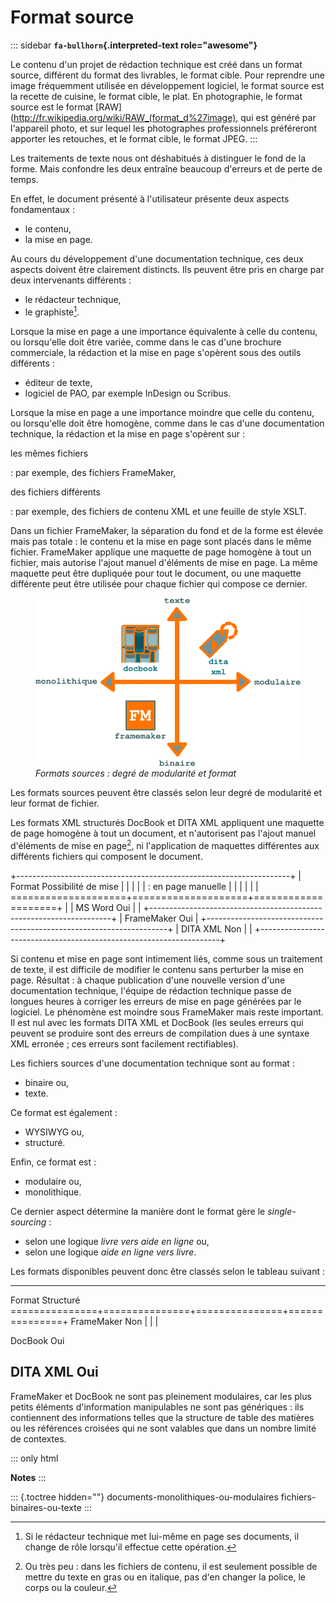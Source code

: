 # Format source

::: sidebar
**`fa-bullhorn`{.interpreted-text role="awesome"}**

Le contenu d\'un projet de rédaction technique est créé dans un format
source, différent du format des livrables, le format cible. Pour
reprendre une image fréquemment utilisée en développement logiciel, le
format source est la recette de cuisine, le format cible, le plat. En
photographie, le format source est le format
\[RAW\](<http://fr.wikipedia.org/wiki/RAW_(format_d%27image)>, qui est
généré par l\'appareil photo, et sur lequel les photographes
professionnels préféreront apporter les retouches, et le format cible,
le format JPEG.
:::

Les traitements de texte nous ont déshabitués à distinguer le fond de la
forme. Mais confondre les deux entraîne beaucoup d\'erreurs et de perte
de temps.

En effet, le document présenté à l\'utilisateur présente deux aspects
fondamentaux :

-   le contenu,
-   la mise en page.

Au cours du développement d\'une documentation technique, ces deux
aspects doivent être clairement distincts. Ils peuvent être pris en
charge par deux intervenants différents :

-   le rédacteur technique,
-   le graphiste[^1].

Lorsque la mise en page a une importance équivalente à celle du contenu,
ou lorsqu\'elle doit être variée, comme dans le cas d\'une brochure
commerciale, la rédaction et la mise en page s\'opèrent sous des outils
différents :

-   éditeur de texte,
-   logiciel de PAO, par exemple InDesign ou Scribus.

Lorsque la mise en page a une importance moindre que celle du contenu,
ou lorsqu\'elle doit être homogène, comme dans le cas d\'une
documentation technique, la rédaction et la mise en page s\'opèrent
sur :

les mêmes fichiers

:   par exemple, des fichiers FrameMaker,

des fichiers différents

:   par exemple, des fichiers de contenu XML et une feuille de style
    XSLT.

Dans un fichier FrameMaker, la séparation du fond et de la forme est
élevée mais pas totale : le contenu et la mise en page sont placés dans
le même fichier. FrameMaker applique une maquette de page homogène à
tout un fichier, mais autorise l\'ajout manuel d\'éléments de mise en
page. La même maquette peut être dupliquée pour tout le document, ou une
maquette différente peut être utilisée pour chaque fichier qui compose
ce dernier.

<figure>
<img src="graphics/modulaire-texte-monolithique-binaire.svg"
alt="graphics/modulaire-texte-monolithique-binaire.svg" />
<figcaption><em>Formats sources : degré de modularité et
format</em></figcaption>
</figure>

Les formats sources peuvent être classés selon leur degré de modularité
et leur format de fichier.

Les formats XML structurés DocBook et DITA XML appliquent une maquette
de page homogène à tout un document, et n\'autorisent pas l\'ajout
manuel d\'éléments de mise en page[^2], ni l\'application de maquettes
différentes aux différents fichiers qui composent le document.

+--------------------------------------------------------------------+
| Format Possibilité de mise \|                                      |
|                                                                    |
| :   en page manuelle \| \|                                         |
|                                                                    |
| ====================+====================+====================+    |
| MS Word Oui \|                                                     |
+--------------------------------------------------------------------+
| FrameMaker Oui                                                     |
+--------------------------------------------------------------------+
| DITA XML Non \|                                                    |
+--------------------------------------------------------------------+

Si contenu et mise en page sont intimement liés, comme sous un
traitement de texte, il est difficile de modifier le contenu sans
perturber la mise en page. Résultat : à chaque publication d\'une
nouvelle version d\'une documentation technique, l\'équipe de rédaction
technique passe de longues heures à corriger les erreurs de mise en page
générées par le logiciel. Le phénomène est moindre sous FrameMaker mais
reste important. Il est nul avec les formats DITA XML et DocBook (les
seules erreurs qui peuvent se produire sont des erreurs de compilation
dues à une syntaxe XML erronée ; ces erreurs sont facilement
rectifiables).

Les fichiers sources d\'une documentation technique sont au format :

-   binaire ou,
-   texte.

Ce format est également :

-   WYSIWYG ou,
-   structuré.

Enfin, ce format est :

-   modulaire ou,
-   monolithique.

Ce dernier aspect détermine la manière dont le format gère le
*single-sourcing* :

-   selon une logique *livre vers aide en ligne* ou,
-   selon une logique *aide en ligne vers livre*.

Les formats disponibles peuvent donc être classés selon le tableau
suivant :

  ---------------------------------------------------------------------
  Format Structuré
  ===============+===============+===============+===============+
  FrameMaker Non \| \| \|

  DocBook Oui

  DITA XML Oui
  ---------------------------------------------------------------------

FrameMaker et DocBook ne sont pas pleinement modulaires, car les plus
petits éléments d\'information manipulables ne sont pas génériques : ils
contiennent des informations telles que la structure de table des
matières ou les références croisées qui ne sont valables que dans un
nombre limité de contextes.

::: only
html

**Notes**
:::

::: {.toctree hidden=""}
documents-monolithiques-ou-modulaires fichiers-binaires-ou-texte
:::

[^1]: Si le rédacteur technique met lui-même en page ses documents, il
    change de rôle lorsqu\'il effectue cette opération.

[^2]: Ou très peu : dans les fichiers de contenu, il est seulement
    possible de mettre du texte en gras ou en italique, pas d\'en
    changer la police, le corps ou la couleur.
